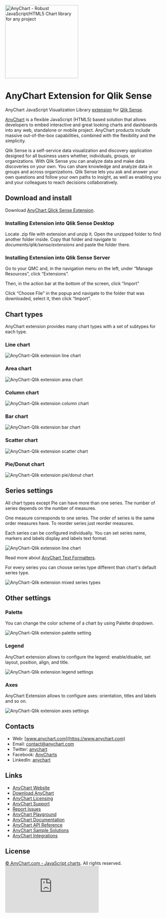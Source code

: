 [<img src="https://cdn.anychart.com/images/logo-transparent-segoe.png?2" width="234px" alt="AnyChart - Robust JavaScript/HTML5 Chart library for any project">](https://www.anychart.com)

# AnyChart Extension for Qlik Sense

AnyChart JavaScript Visualization Library [extension](https://help.qlik.com/en-US/sense-developer/3.2/Subsystems/Extensions/Content/custom-objects.htm) for [Qlik Sense](http://www.qlik.com/us/products/qlik-sense).

[AnyChart](http://www.anychart.com/) is a flexible JavaScript (HTML5) based solution that allows developers to embed interactive and great looking charts and dashboards into any web, standalone or mobile project. AnyChart products include massive out-of-the-box capabilities, combined with the flexibility and the simplicity.

Qlik Sense is a self-service data visualization and discovery application designed for all business users whether, individuals, groups, or organizations. With Qlik Sense you can analyze data and make data discoveries on your own. You can share knowledge and analyze data in groups and across organizations. Qlik Sense lets you ask and answer your own questions and follow your own paths to insight, as well as enabling you and your colleagues to reach decisions collaboratively.

## Download and install

Download [AnyChart Qlick Sense Extension](https://github.com/AnyChart/AnyChart-Qlik/archive/master.zip).

### Installing Extension into Qlik Sense Desktop

Locate .zip file with extension and unzip it. Open the unzipped folder to find another folder inside. Copy that folder and navigate to *documents/qlik/sense/extensions* and paste the folder there.

### Installing Extension into Qlik Sense Server

Go to your QMC and, in the navigation menu on the left, under “Manage Resources”, click “Extensions”.

Then, in the action bar at the bottom of the screen, click “Import”

Click “Choose File” in the popup and navigate to the folder that was downloaded, select it, then click “Import”.

## Chart types

AnyChart extension provides many chart types with a set of subtypes for each type.

### Line chart

![AnyChart-Qlik extension line chart](/img/t_line.jpg?raw=true)

### Area chart

![AnyChart-Qlik extension area chart](/img/t_area.jpg?raw=true)

### Column chart

![AnyChart-Qlik extension column chart](/img/t_column.jpg?raw=true)

### Bar chart

![AnyChart-Qlik extension bar chart](/img/t_bar.jpg?raw=true)

### Scatter chart

![AnyChart-Qlik extension scatter chart](/img/t_scatter.jpg?raw=true)

### Pie/Donut chart

![AnyChart-Qlik extension pie/donut chart](/img/t_pie.jpg?raw=true)

## Series settings

All chart types except Pie can have more than one series. The number of series depends on the number of measures.

One measure corresponds to one series. The order of series is the same order measures have. To reorder series just reorder measures.

Each series can be configured individually. You can set series name, markers and labels display and labels text format.

![AnyChart-Qlik extension line chart](/img/panel_01.jpg?raw=true)

Read more about [AnyChart Text Formatters](http://docs.anychart.com/latest/Common_Settings/Text_Formatters).

For every series you can choose series type different than chart's default series type.

![AnyChart-Qlik extension mixed series types](/img/_mixed.jpg?raw=true)

## Other settings

### Palette

You can change the color scheme of a chart by using Palette dropdown.

![AnyChart-Qlik extension palette setting](/img/_paletts.jpg?raw=true)

### Legend

AnyChart extension allows to configure the legend: enable/disable, set layout, position, align, and title.

![AnyChart-Qlik extension legend settings](/img/_legend.jpg?raw=true)

### Axes

AnyChart Extension allows to configure axes: orientation, titles and labels and so on.

![AnyChart-Qlik extension axes settings](/img/panel_02.jpg?raw=true)

## Contacts

* Web: [www.anychart.com](https://www.anychart.com)
* Email: [contact@anychart.com](mailto:contact@anychart.com)
* Twitter: [anychart](https://twitter.com/anychart)
* Facebook: [AnyCharts](https://www.facebook.com/AnyCharts)
* LinkedIn: [anychart](https://www.linkedin.com/company/anychart)

## Links

* [AnyChart Website](https://www.anychart.com)
* [Download AnyChart](https://www.anychart.com/download/)
* [AnyChart Licensing](https://www.anychart.com/buy/)
* [AnyChart Support](https://www.anychart.com/support/)
* [Report Issues](https://github.com/AnyChart/AnyChart-Qlik/issues)
* [AnyChart Playground](http://playground.anychart.com)
* [AnyChart Documentation](https://docs.anychart.com)
* [AnyChart API Reference](https://api.anychart.com)
* [AnyChart Sample Solutions](https://www.anychart.com/solutions/)
* [AnyChart Integrations](https://www.anychart.com/integrations/)

## License

[© AnyChart.com - JavaScript charts](https://www.anychart.com). All rights reserved.
[![Analytics](https://ga-beacon.appspot.com/UA-228820-4/README.md?pixel&useReferer)](https://github.com/igrigorik/ga-beacon)

